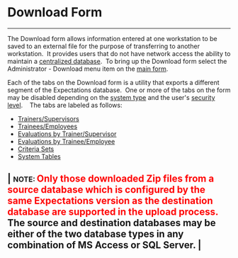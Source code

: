 # Download Form 
-----

The Download form allows information entered at one workstation to be saved 
to an external file for the purpose of transferring to another workstation.&nbsp; 
It provides users that do not have network access the ability to maintain a
[centralized database](<7mnk.md>).&nbsp; To bring up the 
Download form select the Administrator - Download menu item on the
[main form](<7jjr.md>).

Each of the tabs on the Download form is a utility 
that exports a different segment of the Expectations database.&nbsp; One or more of 
the tabs on the form may be disabled depending on the [system type](<7mls.md>) and the user's [security level](<7je8.md>).&nbsp; 
&nbsp; The tabs are labeled as follows:

- [Trainers/Supervisors](<7msw.md>)
- [Trainees/Employees](<7muo.md>)
- [Evaluations by Trainer/Supervisor](<7mwg.md>)
- [Evaluations by Trainee/Employee](<7my8.md>)
- [Criteria Sets](<7myd.md>)
- [System Tables](<7mye.md>)

| <font size="3"><b>NOTE</b>: </font><font color="#FF0000">Only those downloaded Zip files from a source database which is configured by the same Expectations version as the destination database are supported in the upload process.</font>&nbsp; The source and destination databases may be either of the two database types in any combination of MS Access or SQL Server. |
-----